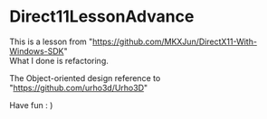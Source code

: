# Direct11LessonAdvance
This is a lesson from "https://github.com/MKXJun/DirectX11-With-Windows-SDK"  
What I done is refactoring.  

The Object-oriented design reference to "https://github.com/urho3d/Urho3D"  

Have fun : )
